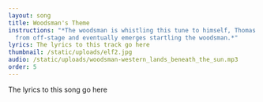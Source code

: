 ```yaml
---
layout: song
title: Woodsman's Theme
instructions: "*The woodsman is whistling this tune to himself, Thomas observes
  from off-stage and eventually emerges startling the woodsman.*"
lyrics: The lyrics to this track go here
thumbnail: /static/uploads/elf2.jpg
audio: /static/uploads/woodsman-western_lands_beneath_the_sun.mp3
order: 5
---
```

The lyrics to this song go here